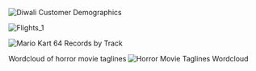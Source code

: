 ![Diwali Customer Demographics](https://github.com/J-W-5/Tidy-Tuesday/assets/129812797/ce9e2aa6-9885-4ce1-9261-c8c0cc2abefe)

![Flights_1](https://github.com/J-W-5/Tidy-Tuesday/assets/129812797/070177fe-eab8-4f73-abb8-dfcfaf043115)

![Mario Kart 64 Records by Track](https://github.com/J-W-5/Tidy-Tuesday/assets/129812797/60c16618-3ad8-4d95-90a7-15b0c120e559)


Wordcloud of horror movie taglines
![Horror Movie Taglines Wordcloud](https://github.com/J-W-5/Tidy-Tuesday/assets/129812797/0caab970-4a3f-4718-8893-f27091e6d530)
